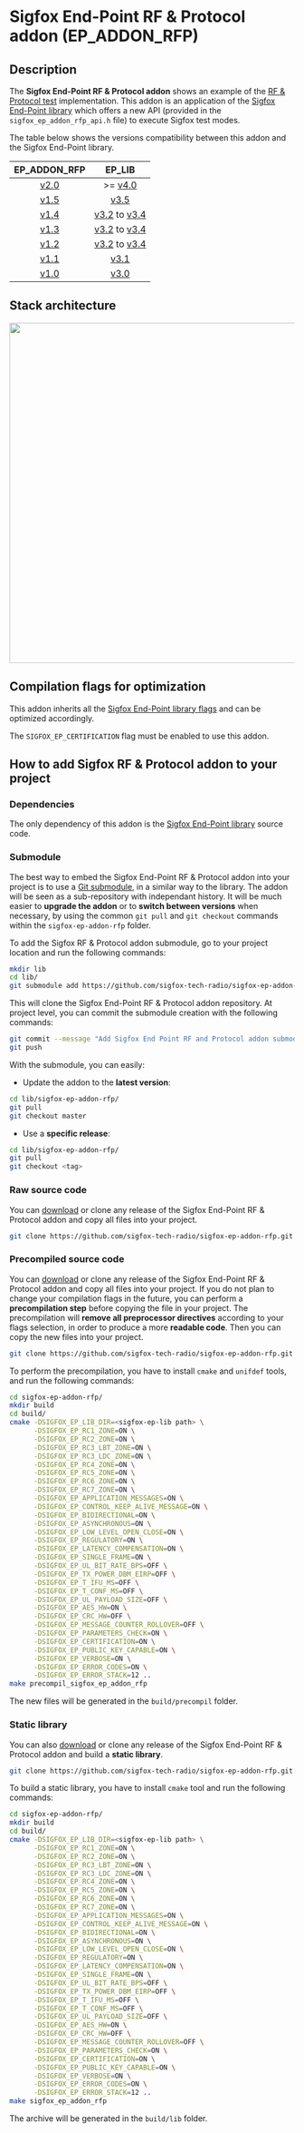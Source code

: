 # Sigfox End-Point RF & Protocol addon (EP_ADDON_RFP)

## Description

The **Sigfox End-Point RF & Protocol addon** shows an example of the [RF & Protocol test](https://support.sigfox.com/docs/rf-protocol-test-specification) implementation. This addon is an application of the [Sigfox End-Point library](https://github.com/sigfox-tech-radio/sigfox-ep-lib) which offers a new API (provided in the `sigfox_ep_addon_rfp_api.h` file) to execute Sigfox test modes.

The table below shows the versions compatibility between this addon and the Sigfox End-Point library.

| **EP_ADDON_RFP** | **EP_LIB** |
|:---:|:---:|
| [v2.0](https://github.com/sigfox-tech-radio/sigfox-ep-addon-rfp/releases/tag/v2.0) | >= [v4.0](https://github.com/sigfox-tech-radio/sigfox-ep-lib/releases/tag/v4.0) |
| [v1.5](https://github.com/sigfox-tech-radio/sigfox-ep-addon-rfp/releases/tag/v1.5) | [v3.5](https://github.com/sigfox-tech-radio/sigfox-ep-lib/releases/tag/v3.5) |
| [v1.4](https://github.com/sigfox-tech-radio/sigfox-ep-addon-rfp/releases/tag/v1.4) | [v3.2](https://github.com/sigfox-tech-radio/sigfox-ep-lib/releases/tag/v3.2) to [v3.4](https://github.com/sigfox-tech-radio/sigfox-ep-lib/releases/tag/v3.4) |
| [v1.3](https://github.com/sigfox-tech-radio/sigfox-ep-addon-rfp/releases/tag/v1.3) | [v3.2](https://github.com/sigfox-tech-radio/sigfox-ep-lib/releases/tag/v3.2) to [v3.4](https://github.com/sigfox-tech-radio/sigfox-ep-lib/releases/tag/v3.4) |
| [v1.2](https://github.com/sigfox-tech-radio/sigfox-ep-addon-rfp/releases/tag/v1.2) | [v3.2](https://github.com/sigfox-tech-radio/sigfox-ep-lib/releases/tag/v3.2) to [v3.4](https://github.com/sigfox-tech-radio/sigfox-ep-lib/releases/tag/v3.4) | |
| [v1.1](https://github.com/sigfox-tech-radio/sigfox-ep-addon-rfp/releases/tag/v1.1) | [v3.1](https://github.com/sigfox-tech-radio/sigfox-ep-lib/releases/tag/v3.1) |
| [v1.0](https://github.com/sigfox-tech-radio/sigfox-ep-addon-rfp/releases/tag/v1.0) | [v3.0](https://github.com/sigfox-tech-radio/sigfox-ep-lib/releases/tag/v3.0) |

## Stack architecture

<p align="center">
<img src="https://github.com/sigfox-tech-radio/sigfox-ep-addon-rfp/wiki/images/sigfox_ep_addon_rfp_architecture.drawio.png" width="600"/>
</p>

## Compilation flags for optimization

This addon inherits all the [Sigfox End-Point library flags](https://github.com/sigfox-tech-radio/sigfox-ep-lib/wiki/compilation-flags-for-optimization) and can be optimized accordingly.

The `SIGFOX_EP_CERTIFICATION` flag must be enabled to use this addon.

## How to add Sigfox RF & Protocol addon to your project

### Dependencies

The only dependency of this addon is the [Sigfox End-Point library](https://github.com/sigfox-tech-radio/sigfox-ep-lib) source code.

### Submodule

The best way to embed the Sigfox End-Point RF & Protocol addon into your project is to use a [Git submodule](https://git-scm.com/book/en/v2/Git-Tools-Submodules), in a similar way to the library. The addon will be seen as a sub-repository with independant history. It will be much easier to **upgrade the addon** or to **switch between versions** when necessary, by using the common `git pull` and `git checkout` commands within the `sigfox-ep-addon-rfp` folder.

To add the Sigfox RF & Protocol addon submodule, go to your project location and run the following commands:

```bash
mkdir lib
cd lib/
git submodule add https://github.com/sigfox-tech-radio/sigfox-ep-addon-rfp.git
```

This will clone the Sigfox End-Point RF & Protocol addon repository. At project level, you can commit the submodule creation with the following commands:

```bash
git commit --message "Add Sigfox End Point RF and Protocol addon submodule."
git push
```

With the submodule, you can easily:

* Update the addon to the **latest version**:

```bash
cd lib/sigfox-ep-addon-rfp/
git pull
git checkout master
```

* Use a **specific release**:

```bash
cd lib/sigfox-ep-addon-rfp/
git pull
git checkout <tag>
```

### Raw source code

You can [download](https://github.com/sigfox-tech-radio/sigfox-ep-addon-rfp/releases) or clone any release of the Sigfox End-Point RF & Protocol addon and copy all files into your project.

```bash
git clone https://github.com/sigfox-tech-radio/sigfox-ep-addon-rfp.git
```

### Precompiled source code

You can [download](https://github.com/sigfox-tech-radio/sigfox-ep-addon-rfp/releases) or clone any release of the Sigfox End-Point RF & Protocol addon and copy all files into your project. If you do not plan to change your compilation flags in the future, you can perform a **precompilation step** before copying the file in your project. The precompilation will **remove all preprocessor directives** according to your flags selection, in order to produce a more **readable code**. Then you can copy the new files into your project.

```bash
git clone https://github.com/sigfox-tech-radio/sigfox-ep-addon-rfp.git
```

To perform the precompilation, you have to install `cmake` and `unifdef` tools, and run the following commands:

```bash
cd sigfox-ep-addon-rfp/
mkdir build
cd build/
cmake -DSIGFOX_EP_LIB_DIR=<sigfox-ep-lib path> \
      -DSIGFOX_EP_RC1_ZONE=ON \
      -DSIGFOX_EP_RC2_ZONE=ON \
      -DSIGFOX_EP_RC3_LBT_ZONE=ON \
      -DSIGFOX_EP_RC3_LDC_ZONE=ON \
      -DSIGFOX_EP_RC4_ZONE=ON \
      -DSIGFOX_EP_RC5_ZONE=ON \
      -DSIGFOX_EP_RC6_ZONE=ON \
      -DSIGFOX_EP_RC7_ZONE=ON \
      -DSIGFOX_EP_APPLICATION_MESSAGES=ON \
      -DSIGFOX_EP_CONTROL_KEEP_ALIVE_MESSAGE=ON \
      -DSIGFOX_EP_BIDIRECTIONAL=ON \
      -DSIGFOX_EP_ASYNCHRONOUS=ON \
      -DSIGFOX_EP_LOW_LEVEL_OPEN_CLOSE=ON \
      -DSIGFOX_EP_REGULATORY=ON \
      -DSIGFOX_EP_LATENCY_COMPENSATION=ON \
      -DSIGFOX_EP_SINGLE_FRAME=ON \
      -DSIGFOX_EP_UL_BIT_RATE_BPS=OFF \
      -DSIGFOX_EP_TX_POWER_DBM_EIRP=OFF \
      -DSIGFOX_EP_T_IFU_MS=OFF \
      -DSIGFOX_EP_T_CONF_MS=OFF \
      -DSIGFOX_EP_UL_PAYLOAD_SIZE=OFF \
      -DSIGFOX_EP_AES_HW=ON \
      -DSIGFOX_EP_CRC_HW=OFF \
      -DSIGFOX_EP_MESSAGE_COUNTER_ROLLOVER=OFF \
      -DSIGFOX_EP_PARAMETERS_CHECK=ON \
      -DSIGFOX_EP_CERTIFICATION=ON \
      -DSIGFOX_EP_PUBLIC_KEY_CAPABLE=ON \
      -DSIGFOX_EP_VERBOSE=ON \
      -DSIGFOX_EP_ERROR_CODES=ON \
      -DSIGFOX_EP_ERROR_STACK=12 ..
make precompil_sigfox_ep_addon_rfp
```

The new files will be generated in the `build/precompil` folder.

### Static library

You can also [download](https://github.com/sigfox-tech-radio/sigfox-ep-addon-rfp/releases) or clone any release of the Sigfox End-Point RF & Protocol addon and build a **static library**.

```bash
git clone https://github.com/sigfox-tech-radio/sigfox-ep-addon-rfp.git
```

To build a static library, you have to install `cmake` tool and run the following commands:

```bash
cd sigfox-ep-addon-rfp/
mkdir build
cd build/
cmake -DSIGFOX_EP_LIB_DIR=<sigfox-ep-lib path> \
      -DSIGFOX_EP_RC1_ZONE=ON \
      -DSIGFOX_EP_RC2_ZONE=ON \
      -DSIGFOX_EP_RC3_LBT_ZONE=ON \
      -DSIGFOX_EP_RC3_LDC_ZONE=ON \
      -DSIGFOX_EP_RC4_ZONE=ON \
      -DSIGFOX_EP_RC5_ZONE=ON \
      -DSIGFOX_EP_RC6_ZONE=ON \
      -DSIGFOX_EP_RC7_ZONE=ON \
      -DSIGFOX_EP_APPLICATION_MESSAGES=ON \
      -DSIGFOX_EP_CONTROL_KEEP_ALIVE_MESSAGE=ON \
      -DSIGFOX_EP_BIDIRECTIONAL=ON \
      -DSIGFOX_EP_ASYNCHRONOUS=ON \
      -DSIGFOX_EP_LOW_LEVEL_OPEN_CLOSE=ON \
      -DSIGFOX_EP_REGULATORY=ON \
      -DSIGFOX_EP_LATENCY_COMPENSATION=ON \
      -DSIGFOX_EP_SINGLE_FRAME=ON \
      -DSIGFOX_EP_UL_BIT_RATE_BPS=OFF \
      -DSIGFOX_EP_TX_POWER_DBM_EIRP=OFF \
      -DSIGFOX_EP_T_IFU_MS=OFF \
      -DSIGFOX_EP_T_CONF_MS=OFF \
      -DSIGFOX_EP_UL_PAYLOAD_SIZE=OFF \
      -DSIGFOX_EP_AES_HW=ON \
      -DSIGFOX_EP_CRC_HW=OFF \
      -DSIGFOX_EP_MESSAGE_COUNTER_ROLLOVER=OFF \
      -DSIGFOX_EP_PARAMETERS_CHECK=ON \
      -DSIGFOX_EP_CERTIFICATION=ON \
      -DSIGFOX_EP_PUBLIC_KEY_CAPABLE=ON \
      -DSIGFOX_EP_VERBOSE=ON \
      -DSIGFOX_EP_ERROR_CODES=ON \
      -DSIGFOX_EP_ERROR_STACK=12 ..
make sigfox_ep_addon_rfp
```

The archive will be generated in the `build/lib` folder.
